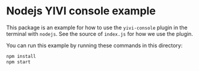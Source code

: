 # Nodejs YIVI console example

This package is an example for how to use the `yivi-console` plugin in the
terminal with `nodejs`. See the source of `index.js` for how we use the plugin.

You can run this example by running these commands in this directory:

```bash
npm install
npm start
```
